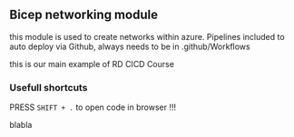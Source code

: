 ## Bicep networking module

this module is used to create networks within azure. Pipelines included to auto deploy via Github, always needs to be in .github/Workflows

this is our main example of RD CICD Course


### Usefull shortcuts

PRESS `SHIFT + .` to open code in browser !!!

blabla
